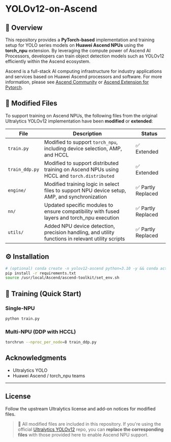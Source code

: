 # YOLOv12-on-Ascend

## 📌 Overview

This repository provides a **PyTorch-based** implementation and training setup for YOLO series models on **Huawei Ascend NPUs** using the **torch_npu** extension. By leveraging the compute power of Ascend AI Processors, developers can train object detection models such as YOLOv12 efficiently within the Ascend ecosystem.

Ascend is a full-stack AI computing infrastructure for industry applications and services based on Huawei Ascend processors and software. For more information, please see [Ascend Community](https://www.hiascend.com/en/) or [Ascend Extension for Pytorch](https://github.com/Ascend/pytorch).

## 🔧 Modified Files

To support training on Ascend NPUs, the following files from the original Ultralytics YOLOv12 implementation have been **modified** or **extended**:

| File | Description | Status |
|------|-------------|--------|
| `train.py` | Modified to support `torch_npu`, including device selection, AMP, and HCCL | ✅ Extended |
| `train_ddp.py` | Modified to support distributed training on Ascend NPUs using HCCL and `torch.distributed` | ✅ Extended |
| `engine/` | Modified training logic in select files to support NPU device setup, AMP, and synchronization | ✅ Partly Replaced |
| `nn/` | Updated specific modules to ensure compatibility with fused layers and torch_npu execution | ✅ Partly Replaced |
| `utils/` | Added NPU device detection, precision handling, and utility functions in relevant utility scripts | ✅ Partly Replaced |

## ⚙️ Installation

```bash
# (optional) conda create -n yolov12-ascend python=3.10 -y && conda activate yolov12-ascend
pip install -r requirements.txt
source /usr/local/Ascend/ascend-toolkit/set_env.sh
```

## 🚀 Training (Quick Start)

### Single-NPU
```bash
python train.py 
```

### Multi-NPU (DDP with HCCL)
```bash
torchrun --nproc_per_node=8 train_ddp.py
```


##  Acknowledgments
- Ultralytics YOLO
- Huawei Ascend / torch_npu teams

---

## License
Follow the upstream Ultralytics license and add-on notices for modified files.


> 🔄 All modified files are included in this repository. If you're using the official [Ultralytics YOLOv12](https://github.com/sunsmarterjie/yolov12) repo, you can **replace the corresponding files** with those provided here to enable Ascend NPU support.
